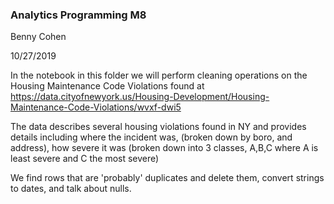 ### Analytics Programming M8

Benny Cohen

10/27/2019

In the notebook in this folder we will perform cleaning operations on the Housing Maintenance Code Violations 
found at https://data.cityofnewyork.us/Housing-Development/Housing-Maintenance-Code-Violations/wvxf-dwi5

The data describes several housing violations found in NY and provides details including where the incident was,
(broken down by boro, and address), how severe it was (broken down into 3 classes, A,B,C where A is least severe 
and C the most severe)

We find rows that are 'probably' duplicates and delete them, convert strings to dates, and talk about nulls.